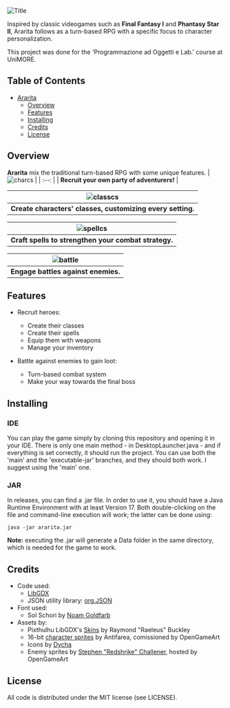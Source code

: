 ![Title](https://user-images.githubusercontent.com/101595335/235752910-d8e160a0-c3e9-4a5d-abf8-e94362007559.png)

Inspired by classic videogames such as **Final Fantasy I** and **Phantasy Star II**, Ararita follows as a turn-based RPG with a specific focus to character personalization.

This project was done for the 'Programmazione ad Oggetti e Lab.' course at UniMORE.


## Table of Contents
* [Ararita](#Title)
  * [Overview](#Overview)  
  * [Features](#Features)
  * [Installing](#Installing)
  * [Credits](#Credits)
  * [License](#License)

## Overview
**Ararita** mix the traditional turn-based RPG with some unique features.
| ![charcs](https://github.com/FGaragnani/Ararita/assets/101595335/3461dac1-1e39-49da-8f1c-5c6ecf821e6c) |
| :--: |
| **Recruit your own party of adventurers!** |

| ![classcs](https://github.com/FGaragnani/Ararita/assets/101595335/154876c0-96b3-4af9-8a26-b86fd3b0ffd7) |
| :--: |
| **Create characters' classes, customizing every setting.** |

| ![spellcs](https://github.com/FGaragnani/Ararita/assets/101595335/be72acaf-279e-4861-b0a6-c3b0a5e17ab4) |
| :--: |
| **Craft spells to strengthen your combat strategy.** |

| ![battle](https://github.com/FGaragnani/Ararita/assets/101595335/ba986d61-57b6-4b92-98b6-97a8c7278b2f) |
| :--: |
| **Engage battles against enemies.** |

## Features
* Recruit heroes:
  * Create their classes
  * Create their spells
  * Equip them with weapons
  * Manage your inventory

* Battle against enemies to gain loot:
  * Turn-based combat system
  * Make your way towards the final boss
 
## Installing

### IDE
You can play the game simply by cloning this repository and opening it in your IDE.
There is only one main method - in DesktopLauncher.java - and if everything is set correctly, it should run the project.
You can use both the 'main' and the 'executable-jar' branches, and they should both work. I suggest using the 'main' one.

### JAR
In releases, you can find a .jar file. In order to use it, you should have a Java Runtime Environment with at least Version 17.
Both double-clicking on the file and command-line execution will work; the latter can be done using:
```console
java -jar ararita.jar
```
**Note:** executing the .jar will generate a Data folder in the same directory, which is needed for the game to work.
  
## Credits

* Code used:
  * [LibGDX](https://github.com/libgdx/libgdx)
  * JSON utility library: [org.JSON](https://mvnrepository.com/artifact/org.json/json)
* Font used:
  * Sol Schori by [Noam Goldfarb](https://slimeplease.artstation.com/)
* Assets by:
  * Pixthulhu LibGDX's [Skins](https://github.com/czyzby/gdx-skins/tree/master/pixthulhu) by Raymond "Raeleus" Buckley
  * 16-bit [character sprites](https://opengameart.org/content/twelve-16x18-rpg-sprites-plus-base) by Antifarea, comissioned by OpenGameArt
  * Icons by [Dycha](http://dycha.net)
  * Enemy sprites by [Stephen "Redshrike" Challener](https://opengameart.org/content/10-basic-rpg-enemies), hosted by OpenGameArt
  
## License

All code is distributed under the MIT license (see LICENSE).
